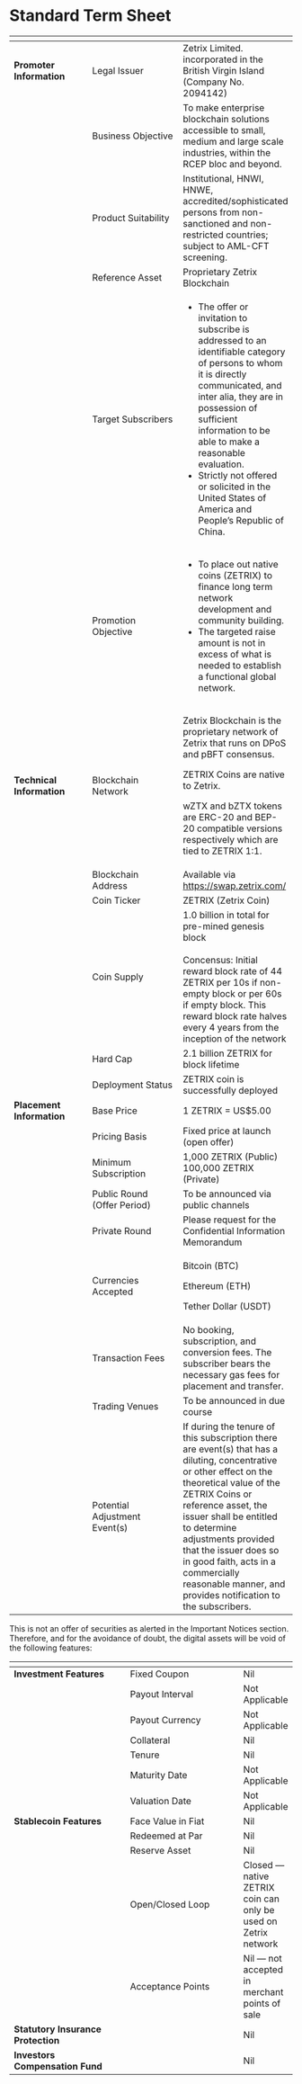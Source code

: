 # Standard Term Sheet

<table data-header-hidden><thead><tr><th width="158"></th><th width="199"></th><th></th></tr></thead><tbody><tr><td><strong>Promoter Information</strong></td><td>Legal Issuer</td><td>Zetrix Limited. incorporated in the British Virgin Island (Company No. 2094142)</td></tr><tr><td></td><td>Business Objective</td><td>To make enterprise blockchain solutions accessible to small, medium and large scale industries, within the RCEP bloc and beyond.</td></tr><tr><td></td><td>Product Suitability</td><td>Institutional, HNWI, HNWE, accredited/sophisticated persons from non-sanctioned and non-restricted countries; subject to AML-CFT screening.</td></tr><tr><td></td><td>Reference Asset</td><td>Proprietary Zetrix Blockchain</td></tr><tr><td></td><td>Target Subscribers</td><td><ul><li>The offer or invitation to subscribe is addressed to an identifiable category of persons to whom it is directly communicated, and inter alia, they are in possession of sufficient information to be able to make a reasonable evaluation.</li><li>Strictly not offered or solicited in the United States of America and People’s Republic of China.</li></ul></td></tr><tr><td></td><td>Promotion Objective</td><td><ul><li>To place out native coins (ZETRIX) to finance long term network development and community building. </li><li>The targeted raise amount is not in excess of what is needed to establish a functional global network.</li></ul></td></tr><tr><td><strong>Technical Information</strong></td><td>Blockchain Network</td><td><p>Zetrix Blockchain is the proprietary network of Zetrix that runs on DPoS and pBFT consensus.</p><p></p><p>ZETRIX Coins are native to Zetrix.</p><p></p><p>wZTX and bZTX tokens are ERC-20 and BEP-20 compatible versions respectively which are tied to ZETRIX 1:1.</p></td></tr><tr><td></td><td>Blockchain Address</td><td>Available via <a href="https://swap.zetrix.com/">https://swap.zetrix.com/</a></td></tr><tr><td></td><td>Coin Ticker</td><td>ZETRIX (Zetrix Coin)</td></tr><tr><td></td><td>Coin Supply</td><td>1.0 billion in total for pre-mined genesis block<br><br>Concensus: Initial reward block rate of 44 ZETRIX per 10s if non-empty block or per 60s if empty block. This reward block rate halves every 4 years from the inception of the network</td></tr><tr><td></td><td>Hard Cap</td><td>2.1 billion ZETRIX for block lifetime</td></tr><tr><td></td><td>Deployment Status</td><td>ZETRIX coin is successfully deployed</td></tr><tr><td><strong>Placement Information</strong></td><td>Base Price</td><td>1 ZETRIX = US$5.00</td></tr><tr><td></td><td>Pricing Basis</td><td>Fixed price at launch (open offer)</td></tr><tr><td></td><td>Minimum Subscription</td><td>1,000 ZETRIX (Public) <br>100,000 ZETRIX (Private)</td></tr><tr><td></td><td>Public Round (Offer Period)</td><td>To be announced via public channels</td></tr><tr><td></td><td>Private Round</td><td>Please request for the Confidential Information Memorandum</td></tr><tr><td></td><td>Currencies Accepted</td><td><p>Bitcoin (BTC)</p><p>Ethereum (ETH) </p><p>Tether Dollar (USDT)</p></td></tr><tr><td></td><td>Transaction Fees</td><td>No booking, subscription, and conversion fees. The subscriber bears the necessary gas fees for placement and transfer.</td></tr><tr><td></td><td>Trading Venues</td><td>To be announced in due course</td></tr><tr><td></td><td>Potential Adjustment Event(s)</td><td>If during the tenure of this subscription there are event(s) that has a diluting, concentrative or other effect on the theoretical value of the ZETRIX Coins or reference asset, the issuer shall be entitled to determine adjustments provided that the issuer does so in good faith, acts in a commercially reasonable manner, and provides notification to the subscribers.</td></tr></tbody></table>

This is not an offer of securities as alerted in the Important Notices section. Therefore, and for the avoidance of doubt, the digital assets will be void of the following features:

<table data-header-hidden><thead><tr><th width="211.33333333333331"></th><th width="209"></th><th></th></tr></thead><tbody><tr><td><strong>Investment Features</strong></td><td>Fixed Coupon</td><td>Nil</td></tr><tr><td></td><td>Payout Interval</td><td>Not Applicable</td></tr><tr><td></td><td>Payout Currency</td><td>Not Applicable</td></tr><tr><td></td><td>Collateral</td><td>Nil</td></tr><tr><td></td><td>Tenure</td><td>Nil</td></tr><tr><td></td><td>Maturity Date</td><td>Not Applicable</td></tr><tr><td></td><td>Valuation Date</td><td>Not Applicable</td></tr><tr><td><strong>Stablecoin Features</strong></td><td>Face Value in Fiat</td><td>Nil</td></tr><tr><td></td><td>Redeemed at Par</td><td>Nil</td></tr><tr><td></td><td>Reserve Asset</td><td>Nil</td></tr><tr><td></td><td>Open/Closed Loop</td><td>Closed — native ZETRIX coin can only be used on Zetrix network</td></tr><tr><td></td><td>Acceptance Points</td><td>Nil — not accepted in merchant points of sale</td></tr><tr><td><strong>Statutory Insurance Protection</strong></td><td></td><td>Nil</td></tr><tr><td><strong>Investors Compensation Fund</strong></td><td></td><td>Nil</td></tr></tbody></table>

